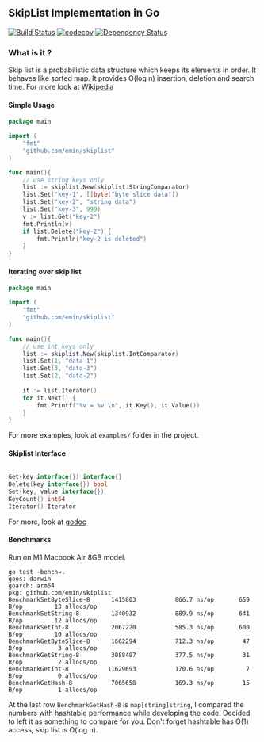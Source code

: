 ## SkipList Implementation in Go

[![Build Status](https://travis-ci.com/emin/skiplist.svg?branch=master)](https://travis-ci.com/emin/skiplist)
[![codecov](https://codecov.io/gh/emin/skiplist/branch/master/graph/badge.svg?token=G3GTH9KRRN)](https://codecov.io/gh/emin/skiplist)
[![Dependency Status](https://img.shields.io/badge/dependencies-none-green)](https://github.com/emin/skiplist/blob/master/go.mod)

### What is it ?
Skip list is a probabilistic data structure which keeps its elements in order. It behaves like sorted map. 
It provides O(log n) insertion, deletion and search time. For more look at [Wikipedia](https://en.wikipedia.org/wiki/Skip_list)


#### Simple Usage

```go
package main

import (
	"fmt"
	"github.com/emin/skiplist"
)

func main(){
    // use string keys only
    list := skiplist.New(skiplist.StringComparator)
    list.Set("key-1", []byte("byte slice data"))
    list.Set("key-2", "string data")
    list.Set("key-3", 999)
    v := list.Get("key-2")
    fmt.Println(v)
    if list.Delete("key-2") {
        fmt.Println("key-2 is deleted")
    }
}
```

#### Iterating over skip list

```go
package main

import (
	"fmt"
	"github.com/emin/skiplist"
)

func main(){
    // use int keys only
    list := skiplist.New(skiplist.IntComparator)
    list.Set(1, "data-1")
    list.Set(3, "data-3")
    list.Set(2, "data-2")
    
    it := list.Iterator()
    for it.Next() {
    	fmt.Printf("%v = %v \n", it.Key(), it.Value())
    }
}
```

For more examples, look at `examples/` folder in the project.


#### Skiplist Interface

```go

Get(key interface{}) interface{}
Delete(key interface{}) bool
Set(key, value interface{})
KeyCount() int64
Iterator() Iterator

```

For more, look at [godoc](https://pkg.go.dev/github.com/emin/skiplist)

#### Benchmarks

Run on M1 Macbook Air 8GB model.
```
go test -bench=.
goos: darwin
goarch: arm64
pkg: github.com/emin/skiplist
BenchmarkSetByteSlice-8   	 1415803	       866.7 ns/op	     659 B/op	      13 allocs/op
BenchmarkSetString-8      	 1340932	       889.9 ns/op	     641 B/op	      12 allocs/op
BenchmarkSetInt-8         	 2067220	       585.3 ns/op	     600 B/op	      10 allocs/op
BenchmarkGetByteSlice-8   	 1662294	       712.3 ns/op	      47 B/op	       3 allocs/op
BenchmarkGetString-8      	 3088497	       377.5 ns/op	      31 B/op	       2 allocs/op
BenchmarkGetInt-8         	11629693	       170.6 ns/op	       7 B/op	       0 allocs/op
BenchmarkGetHash-8        	 7065658	       169.3 ns/op	      15 B/op	       1 allocs/op
```
At the last row `BenchmarkGetHash-8` is `map[string]string`, I compared the numbers with hashtable performance while developing the code.
Decided to left it as something to compare for you. Don't forget hashtable has O(1) access, skip list is O(log n).

